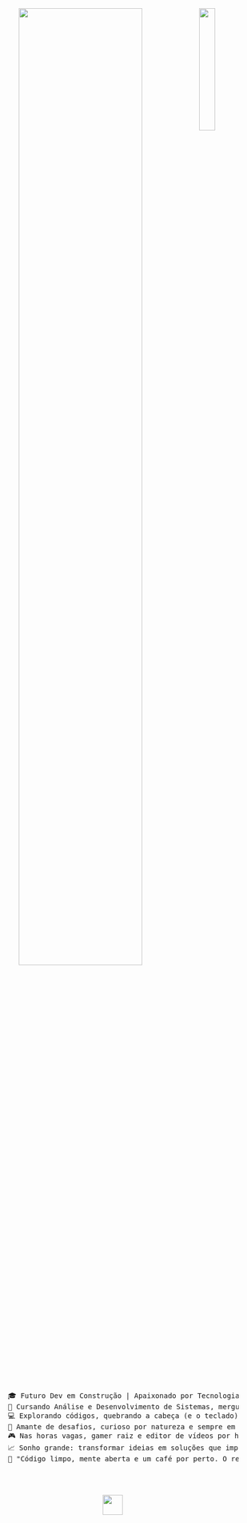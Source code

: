 <div align="center">
<img src="https://media.giphy.com/media/SWoSkN6DxTszqIKEqv/giphy.gif" width="25%" align="right" />
<img src="https://readme-typing-svg.demolab.com?font=Inconsolata&weight=500&size=50&duration=4000&pause=300&color=A7A459&center=true&vCenter=true&multiline=true&repeat=false&random=false&width=1300&height=140&lines=oi+Pessoal;" width="70%" />
<br><br>
<pre>
     🎓 Futuro Dev em Construção | Apaixonado por Tecnologia e Café ☕
     🚀 Cursando Análise e Desenvolvimento de Sistemas, mergulhado no universo da programação, banco de dados e soluções inteligentes.
     💻 Explorando códigos, quebrando a cabeça (e o teclado) com bugs e celebrando cada Hello World! como uma vitória!
     🔧 Amante de desafios, curioso por natureza e sempre em busca do próximo upgrade – seja na carreira ou na vida.
     🎮 Nas horas vagas, gamer raiz e editor de vídeos por hobby.
     📈 Sonho grande: transformar ideias em soluções que impactem o mundo!
     💬 "Código limpo, mente aberta e um café por perto. O resto a gente compila no caminho."

</pre>
<br><br>
<img src="https://raw.githubusercontent.com/innng/innng/master/assets/kyubey.gif" height="40" />
<br><br><br>
    

</div>

